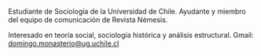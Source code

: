 Estudiante de Sociología de la Universidad de Chile. Ayudante y miembro del equipo de comunicación de Revista Némesis. 

Interesado en teoría social, sociología histórica y análisis estructural. 
Gmail: domingo.monasterio@ug.uchile.cl
